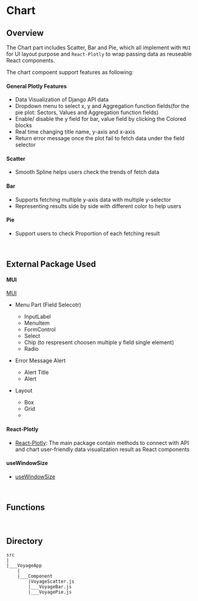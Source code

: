# Chart


## Overview 
The Chart part includes Scatter, Bar and Pie, which all implement with `MUI` for UI layout purpose and `React-Plotly` to wrap passing data as reuseable React components.

The chart compoent support features as following:
#### General Plotly Features
- Data Visualization of Django API data
- Dropdown menu to select x, y and Aggregation function fields(for the pie plot: Sectors, Values and Aggregation function fields)
- Enable/ disable the y field for bar, value field by clicking the Colored blocks
- Real time changing title name, y-axis and x-axis
- Return error message once the plot fail to fetch data under the field selector
#### Scatter 
- Smooth Spline helps users check the trends of fetch data
  
#### Bar
- Supports fetching multiple y-axis data with multiple y-selector 
- Representing results side by side with different color to help users 


#### Pie
- Support users to check Proportion of each fetching result

&nbsp;

## External Package Used
#### MUI
[MUI]()
- Menu Part (Field Selecotr)
    - InputLabel
    - MenuItem
    - FormControl
    - Select 
    - Chip (to respresent choosen multiple y field single element)
    - Radio
  
- Error Message Alert
    - Alert Title
    - Alert  

- Layout
  - Box
  - Grid
  - 

#### React-Plotly
- [React-Plotly](https://plotly.com/javascript/react/): The main package contain methods to connect with API and chart user-friendly data visualization result as React components



#### useWindowSize
- [useWindowSize](https://github.com/jaredLunde/react-hook/tree/master/packages/window-size#readme)



&nbsp;

## Functions




&nbsp;


## Directory
```
src
|
|___VoyageApp
    |
    |___Component
        |VoyageScatter.js
        |___VoyageBar.js
        |___VoyagePie.js
```